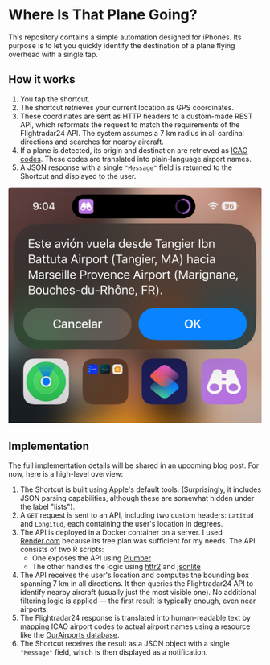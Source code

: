 # Where Is That Plane Going?

This repository contains a simple automation designed for iPhones. Its purpose is to let you quickly identify the destination of a plane flying overhead with a single tap.

## How it works

1. You tap the shortcut.
2. The shortcut retrieves your current location as GPS coordinates.
3. These coordinates are sent as HTTP headers to a custom-made REST API, which reformats the request to match the requirements of the Flightradar24 API. The system assumes a 7 km radius in all cardinal directions and searches for nearby aircraft.
4. If a plane is detected, its origin and destination are retrieved as [ICAO codes](https://en.wikipedia.org/wiki/ICAO_airport_code). These codes are translated into plain-language airport names.
5. A JSON response with a single `"Message"` field is returned to the Shortcut and displayed to the user.

![Example result](https://github.com/malmriv/malmriv.github.io/blob/master/images/captura_witpg.jpeg?raw=true)

## Implementation

The full implementation details will be shared in an upcoming blog post. For now, here is a high-level overview:

1. The Shortcut is built using Apple's default tools. (Surprisingly, it includes JSON parsing capabilities, although these are somewhat hidden under the label "lists").
2. A `GET` request is sent to an API, including two custom headers: `Latitud` and `Longitud`, each containing the user's location in degrees.
3. The API is deployed in a Docker container on a server. I used [Render.com](https://render.com) because its free plan was sufficient for my needs. The API consists of two R scripts:  
   - One exposes the API using [Plumber](https://www.rplumber.io/)  
   - The other handles the logic using [httr2](https://httr2.r-lib.org/) and [jsonlite](https://cran.r-project.org/web/packages/jsonlite/index.html)
4. The API receives the user's location and computes the bounding box spanning 7 km in all directions. It then queries the Flightradar24 API to identify nearby aircraft (usually just the most visible one). No additional filtering logic is applied — the first result is typically enough, even near airports.
5. The Flightradar24 response is translated into human-readable text by mapping ICAO airport codes to actual airport names using a resource like the [OurAirports database](https://ourairports.com/data/).
6. The Shortcut receives the result as a JSON object with a single `"Message"` field, which is then displayed as a notification.
